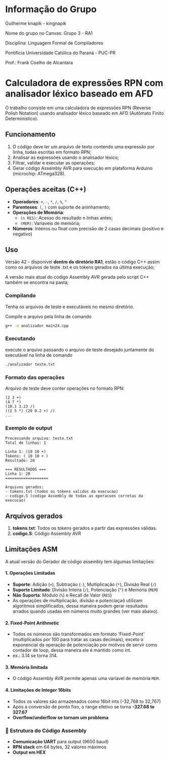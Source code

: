 # Informação do Grupo
Guilherme knapik - kingnapik

Nome do grupo no Canvas: Grupo 3 - RA1

Disciplina: Linguagem Formal de Compiladores

Pontificia Universidade Católica do Paraná - PUC-PR

Prof.: Frank Coelho de Alcantara


# Calculadora de expressões RPN com analisador léxico baseado em AFD
O trabalho consiste em uma calculadora de expressões RPN (Reverse Polish Notation) usando analisador léxico baseado em AFD (Autômato Finito Deterministico).

## Funcionamento
1. O código deve ler um arquivo de texto contendo uma expressão por linha, todas escritas em formato RPN;
2. Analisar as expressões usando o analisador léxico;
3. Filtrar, validar e executar as operações;
4. Gerar código Assembly AVR para execução em plataforma Arduino (microchip: ATmega328).

## Operações aceitas (C++)

- **Operadores**: `+`, `-`, `*`, `/`, `%`, `^`
- **Parenteses**: `(`, `)` com suporte de aninhamento;
- **Operações de Memória**: 
  - `(n RES)`: Acesso do resultado n linhas antes;
  - `(MEM)`: Variaveis de memória;
- **Números**: Inteiros ou float com precisão de 2 casas decimais (positivo e negativo)

## Uso
Versão 42 - disponível **dentro do diretório RA1**, estão o código C++ assim como os arquivos de teste .txt e os tokens gerados na última execução;

A versão mais atual do código Assembly AVR gerada pelo script C++ também se encontra na pasta;

### Compilando
Tenha os arquivos de teste e executáveis no mesmo diretório.

Compile o arquivo pela linha de comando
```bash
g++ -o analizador main24.cpp
```

### Executando
execute o arquivo passando o arquivo de teste desejado juntamente do executável na linha de comando
```bash
./analizador teste.txt
```

### Formato das operações
Arquivo de teste deve conter operações no formato RPN:
```
(2 3 +)
(4 7 *)
(10.1 3.23 /)
((2 5 *) (20 0.2 +) /)
...
```

### Exemplo de output
```
Processando arquivo: teste.txt
Total de linhas: 1

Linha 1: (10 10 +)
Tokens: ( 10 10 + ) 
Resultado: 20

=== RESULTADOS ===
Linha 1: 20
===================

Arquivos gerados:
- tokens.txt (todos os tokens validos da execucao)
- codigo.S (codigo Assembly de todas as operacoes corretas da execucao)
```

## Arquivos gerados

1. **tokens.txt**: Todos os tokens gerados a partir das expressões válidas.
2. **codigo.S**: Código Assembly AVR

## Limitações ASM

A atual versão do Gerador de código assembly tem algumas limitações:

#### 1. **Operações Limitadas**
- **Suporte**: Adição (`+`), Subtração (`-`), Multiplicação (`*`), Divisão Real (`/`)
- **Suporte Limitado**: Divisão Inteira (`/`), Potenciação (`^`) e Memória (`MEM`)
- **Não Suporta**: Módulo (`%`) e Recall de Valor (`RES`)
- As operações de multiplicação, divisão e potenciaçaõ utilizam algoritmos simplificados, dessa maneira podem gerar resultados arrados quando usadas em números muito grandes (ver mais abaixo). 

#### 2. **Fixed-Point Arithmetic**
- Todos os números são transformados em formato 'Fixed-Point' (multiplicados por 100 para tratar as casas decimais), exceto o exponencial da operação de potenciação por motivos de servir como contador de loop, dessa maneira ele é mantido como int.
- ex.: 3.14 se torna 314.

#### 3. **Memória limitada**
- O código Assembly AVR permite apenas uma variavel de memória `MEM`.

#### 4. **Limitações de Integer 16bits**
- Todos os valores são armazenados como 16bit ints (-32,768 to 32,767)
- Após a conversão de ponto fixo, o range efetivo se torna **-327.68 to 327.67**
- **Overflow/underflow se tornam um problema**

### 🔧 **Estrutura do Código Assembly**

- **Comunicação UART** para output (9600 baud)
- **RPN stack** em 64 bytes, 32 valores máximos
- **Output em HEX**
